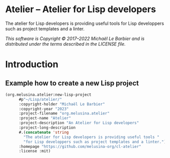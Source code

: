 # Atelier – Atelier for Lisp developers

The atelier for Lisp developers is providing useful tools for Lisp
developpers such as project templates and a linter.

*This software is Copyright © 2017–2022 Michaël Le Barbier and
is distributed under the terms described in the LICENSE file.*

# Introduction

## Example how to create a new Lisp project

~~~ lisp
(org.melusina.atelier:new-lisp-project
	  #p"~/Lisp/atelier/"
	  :copyright-holder "Michaël Le Barbier"
	  :copyright-year "2023"
	  :project-filename "org.melusina.atelier"
	  :project-name "Atelier"
	  :project-description "An Atelier for Lisp developers"
	  :project-long-description
	  #.(concatenate 'string
        "The atelier for Lisp developers is providing useful tools "
	    "for Lisp developpers such as project templates and a linter.")
	  :homepage "https://github.com/melusina-org/cl-atelier"
	  :license :mit)
~~~
